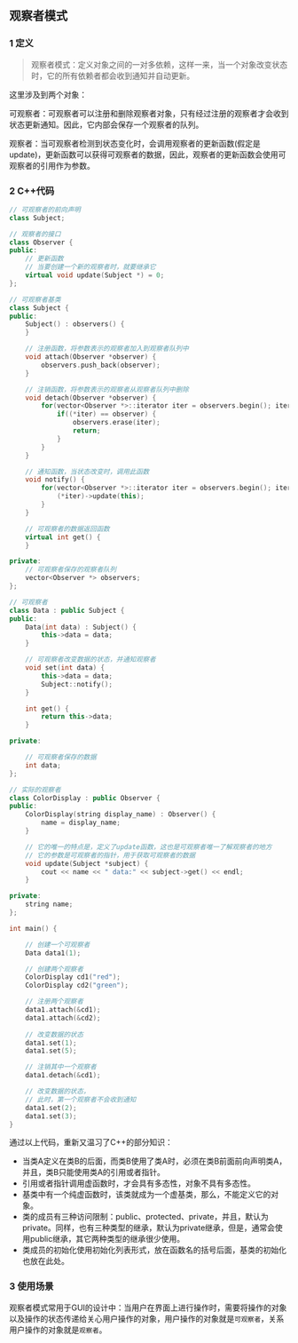 ## 观察者模式

### 1 定义

> 观察者模式：定义对象之间的一对多依赖，这样一来，当一个对象改变状态时，它的所有依赖者都会收到通知并自动更新。

这里涉及到两个对象：

可观察者：可观察者可以注册和删除观察者对象，只有经过注册的观察者才会收到状态更新通知。因此，它内部会保存一个观察者的队列。

观察者：当可观察者检测到状态变化时，会调用观察者的更新函数(假定是update)，更新函数可以获得可观察者的数据，因此，观察者的更新函数会使用可观察者的引用作为参数。

### 2 C++代码

``` C++
// 可观察者的前向声明
class Subject;

// 观察者的接口
class Observer {
public:
	// 更新函数
	// 当要创建一个新的观察者时，就要继承它
    virtual void update(Subject *) = 0;
};

// 可观察者基类
class Subject {
public:
	Subject() : observers() {
	}

	// 注册函数，将参数表示的观察者加入到观察者队列中
	void attach(Observer *observer) {
		observers.push_back(observer);
	}

	// 注销函数，将参数表示的观察者从观察者队列中删除
	void detach(Observer *observer) {
		for(vector<Observer *>::iterator iter = observers.begin(); iter != observers.end(); ++iter) {
			if((*iter) == observer) {
				observers.erase(iter);
				return;
			}
		}
	}

	// 通知函数，当状态改变时，调用此函数
	void notify() {
		for(vector<Observer *>::iterator iter = observers.begin(); iter != observers.end(); ++iter) {
			(*iter)->update(this);
		}
	}

	// 可观察者的数据返回函数
	virtual int get() {
	}

private:
	// 可观察者保存的观察者队列
	vector<Observer *> observers;
};

// 可观察者
class Data : public Subject {
public:
	Data(int data) : Subject() {
		this->data = data;
	}

	// 可观察者改变数据的状态，并通知观察者
	void set(int data) {
		this->data = data;
		Subject::notify();
	}

	int get() {
		return this->data;
	}

private:

	// 可观察者保存的数据
	int data;
};

// 实际的观察者
class ColorDisplay : public Observer {
public:
	ColorDisplay(string display_name) : Observer() {
		name = display_name;
	}

	// 它的唯一的特点是，定义了update函数，这也是可观察者唯一了解观察者的地方
	// 它的参数是可观察者的指针，用于获取可观察者的数据
	void update(Subject *subject) {
		cout << name << " data:" << subject->get() << endl;
	}

private:
	string name;
};

int main() {

	// 创建一个可观察者
	Data data1(1);

	// 创建两个观察者
	ColorDisplay cd1("red");
	ColorDisplay cd2("green");

	// 注册两个观察者
	data1.attach(&cd1);
	data1.attach(&cd2);
	
	// 改变数据的状态
	data1.set(1);
	data1.set(5);

	// 注销其中一个观察者
	data1.detach(&cd1);

	// 改变数据的状态，
	// 此时，第一个观察者不会收到通知
	data1.set(2);
	data1.set(3);
}
```

通过以上代码，重新又温习了C++的部分知识：

* 当类A定义在类B的后面，而类B使用了类A时，必须在类B前面前向声明类A，并且，类B只能使用类A的引用或者指针。
* 引用或者指针调用虚函数时，才会具有多态性，对象不具有多态性。
* 基类中有一个纯虚函数时，该类就成为一个虚基类，那么，不能定义它的对象。
* 类的成员有三种访问限制：public、protected、private，并且，默认为private。同样，也有三种类型的继承，默认为private继承，但是，通常会使用public继承，其它两种类型的继承很少使用。
* 类成员的初始化使用初始化列表形式，放在函数名的括号后面，基类的初始化也放在此处。

### 3 使用场景

观察者模式常用于GUI的设计中：当用户在界面上进行操作时，需要将操作的对象以及操作的状态传递给关心用户操作的对象，用户操作的对象就是`可观察者`，关系用户操作的对象就是`观察者`。